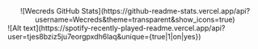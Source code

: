 <div align="center">
  ![Wecreds GitHub Stats](https://github-readme-stats.vercel.app/api?username=Wecreds&theme=transparent&show_icons=true)
 </div>
![Alt text](https://spotify-recently-played-readme.vercel.app/api?user=tjes8bziz5ju7eorgpxdh6laq&unique={true|1|on|yes})


